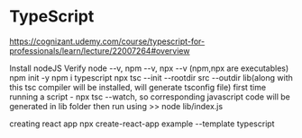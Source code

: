 # TypeScript

https://cognizant.udemy.com/course/typescript-for-professionals/learn/lecture/22007264#overview

Install nodeJS
Verify node --v, npm --v, npx --v (npm,npx are executables)
npm init -y
npm i typescript
npx tsc --init --rootdir src --outdir lib(along with this tsc compiler will be installed, will generate tsconfig file)
first time running a script - npx tsc --watch, so corresponding javascript code will be generated in lib folder
then run using >> node lib/index.js

creating react app
npx create-react-app example --template typescript
